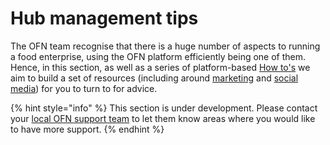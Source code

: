 # Hub management tips

The OFN team recognise that there is a huge number of aspects to running a food enterprise, using the OFN platform efficiently being one of them.  Hence, in this section, as well as a series of platform-based [How to's](how-tos/) we aim to build a set of resources \(including around [marketing](marketing-tips.md) and [social media](social-media.md)\) for you to turn to for advice.

{% hint style="info" %}
This section is under development. Please contact your [local OFN support team](../local-ofn-organizations-and-contacts.md) to let them know areas where you would like to have more support.
{% endhint %}





